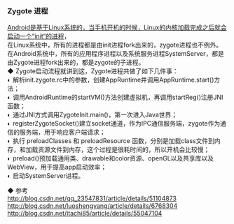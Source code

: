 ### Zygote 进程  
[Android是基于Linux系统的，当手机开机的时候，Linux的内核加载完成之后就会启动一个“init“的进程](fork_Zygote.md)，   
在Linux系统中，所有的进程都是由init进程fork出来的，zygote进程也不例外。  
在Android系统中，所有的应用程序进程以及系统服务进程SystemServer，都是由Zygote进程fork出来的，都是zygote的子进程。  
◆ Zygote启动流程就讲到这，Zygote进程共做了如下几件事：   
◐ 解析init.zygote.rc中的参数，创建AppRuntime并调用AppRuntime.start()方法；  
◐ 调用AndroidRuntime的startVM()方法创建虚拟机，再调用startReg()注册JNI函数；     
◐ 通过JNI方式调用ZygoteInit.main()，第一次进入Java世界；      
◐ registerZygoteSocket()建立socket通道，作为IPC通信服务端，zygote作为通信的服务端，用于响应客户端请求；   
◐ 执行 preloadClasses  和 preloadResource 函数，分别是加载class文件到内存，和加载资源文件到内存，这个过程是很耗时间的，所以开机会比较慢；  
◐ preload()预加载通用类、drawable和color资源、openGL以及共享库以及WebView，用于提高app启动效率；  
◐ 启动SystemServer进程。  

◆ 参考   
http://blog.csdn.net/qq_23547831/article/details/51104873  
http://blog.csdn.net/luoshengyang/article/details/6768304    
http://blog.csdn.net/itachi85/article/details/55047104  



